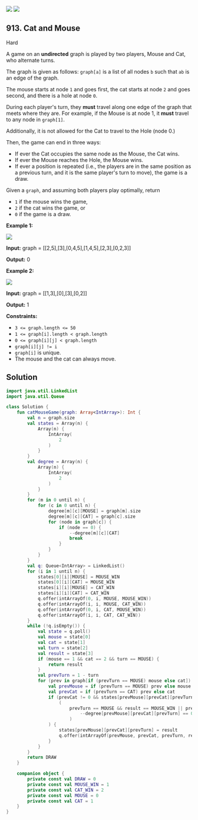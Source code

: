 [![](https://img.shields.io/github/stars/javadev/LeetCode-in-Kotlin?label=Stars&style=flat-square)](https://github.com/javadev/LeetCode-in-Kotlin)
[![](https://img.shields.io/github/forks/javadev/LeetCode-in-Kotlin?label=Fork%20me%20on%20GitHub%20&style=flat-square)](https://github.com/javadev/LeetCode-in-Kotlin/fork)

## 913\. Cat and Mouse

Hard

A game on an **undirected** graph is played by two players, Mouse and Cat, who alternate turns.

The graph is given as follows: `graph[a]` is a list of all nodes `b` such that `ab` is an edge of the graph.

The mouse starts at node `1` and goes first, the cat starts at node `2` and goes second, and there is a hole at node `0`.

During each player's turn, they **must** travel along one edge of the graph that meets where they are. For example, if the Mouse is at node 1, it **must** travel to any node in `graph[1]`.

Additionally, it is not allowed for the Cat to travel to the Hole (node 0.)

Then, the game can end in three ways:

*   If ever the Cat occupies the same node as the Mouse, the Cat wins.
*   If ever the Mouse reaches the Hole, the Mouse wins.
*   If ever a position is repeated (i.e., the players are in the same position as a previous turn, and it is the same player's turn to move), the game is a draw.

Given a `graph`, and assuming both players play optimally, return

*   `1` if the mouse wins the game,
*   `2` if the cat wins the game, or
*   `0` if the game is a draw.

**Example 1:**

![](https://assets.leetcode.com/uploads/2020/11/17/cat1.jpg)

**Input:** graph = \[\[2,5],[3],[0,4,5],[1,4,5],[2,3],[0,2,3]]

**Output:** 0

**Example 2:**

![](https://assets.leetcode.com/uploads/2020/11/17/cat2.jpg)

**Input:** graph = \[\[1,3],[0],[3],[0,2]]

**Output:** 1

**Constraints:**

*   `3 <= graph.length <= 50`
*   `1 <= graph[i].length < graph.length`
*   `0 <= graph[i][j] < graph.length`
*   `graph[i][j] != i`
*   `graph[i]` is unique.
*   The mouse and the cat can always move.

## Solution

```kotlin
import java.util.LinkedList
import java.util.Queue

class Solution {
    fun catMouseGame(graph: Array<IntArray>): Int {
        val n = graph.size
        val states = Array(n) {
            Array(n) {
                IntArray(
                    2
                )
            }
        }
        val degree = Array(n) {
            Array(n) {
                IntArray(
                    2
                )
            }
        }
        for (m in 0 until n) {
            for (c in 0 until n) {
                degree[m][c][MOUSE] = graph[m].size
                degree[m][c][CAT] = graph[c].size
                for (node in graph[c]) {
                    if (node == 0) {
                        --degree[m][c][CAT]
                        break
                    }
                }
            }
        }
        val q: Queue<IntArray> = LinkedList()
        for (i in 1 until n) {
            states[0][i][MOUSE] = MOUSE_WIN
            states[0][i][CAT] = MOUSE_WIN
            states[i][i][MOUSE] = CAT_WIN
            states[i][i][CAT] = CAT_WIN
            q.offer(intArrayOf(0, i, MOUSE, MOUSE_WIN))
            q.offer(intArrayOf(i, i, MOUSE, CAT_WIN))
            q.offer(intArrayOf(0, i, CAT, MOUSE_WIN))
            q.offer(intArrayOf(i, i, CAT, CAT_WIN))
        }
        while (!q.isEmpty()) {
            val state = q.poll()
            val mouse = state[0]
            val cat = state[1]
            val turn = state[2]
            val result = state[3]
            if (mouse == 1 && cat == 2 && turn == MOUSE) {
                return result
            }
            val prevTurn = 1 - turn
            for (prev in graph[if (prevTurn == MOUSE) mouse else cat]) {
                val prevMouse = if (prevTurn == MOUSE) prev else mouse
                val prevCat = if (prevTurn == CAT) prev else cat
                if (prevCat != 0 && states[prevMouse][prevCat][prevTurn] == DRAW &&
                    (
                        prevTurn == MOUSE && result == MOUSE_WIN || prevTurn == CAT && result == CAT_WIN ||
                            --degree[prevMouse][prevCat][prevTurn] == 0
                        )
                ) {
                    states[prevMouse][prevCat][prevTurn] = result
                    q.offer(intArrayOf(prevMouse, prevCat, prevTurn, result))
                }
            }
        }
        return DRAW
    }

    companion object {
        private const val DRAW = 0
        private const val MOUSE_WIN = 1
        private const val CAT_WIN = 2
        private const val MOUSE = 0
        private const val CAT = 1
    }
}
```